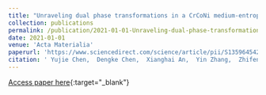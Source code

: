 ```yaml
---
title: "Unraveling dual phase transformations in a CrCoNi medium-entropy alloy"
collection: publications
permalink: /publication/2021-01-01-Unraveling-dual-phase-transformations-in-a-CrCoNi-medium-entropy-alloy
date: 2021-01-01
venue: 'Acta Materialia'
paperurl: 'https://www.sciencedirect.com/science/article/pii/S1359645421004924'
citation: ' Yujie Chen,  Dengke Chen,  Xianghai An,  Yin Zhang,  Zhifeng Zhou,  Song Lu,  Paul Munroe,  Sam Zhang,  Xiaozhou Liao,  Ting Zhu,  Zonghan Xie, &quot;Unraveling dual phase transformations in a CrCoNi medium-entropy alloy.&quot; Acta Materialia, 2021.'
---
```

[Access paper here](https://www.sciencedirect.com/science/article/pii/S1359645421004924){:target="_blank"}
